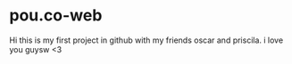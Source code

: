 # pou.co-web
Hi this is my first project in github with my friends oscar and priscila. i love you guysw <3

